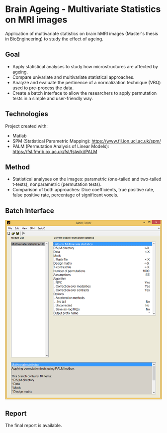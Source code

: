 # Brain Ageing - Multivariate Statistics on MRI images
Application of multivariate statistics on brain hMRI images (Master's thesis in BioEngineering) to study the effect of ageing.

## Goal
* Apply statistical analyses to study how microstructures are affected by ageing. 
* Compare univariate and multivariate statistical approaches.
* Analyze and evaluate the pertinence of a normalization technique (VBQ) used to pre-process the data.
* Create a batch interface to allow the researchers to apply permutation tests in a simple and user-friendly way.

## Technologies
Project created with:
* Matlab
* SPM (Statistical Parametric Mapping): https://www.fil.ion.ucl.ac.uk/spm/
* PALM (Permutation Analysis of Linear Models): https://fsl.fmrib.ox.ac.uk/fsl/fslwiki/PALM

## Method
* Statistical analyses on the images: parametric (one-tailed and two-tailed t-tests), nonparametric (permutation tests).
* Comparison of both approaches: Dice coefficients, true positive rate, false positive rate, percentage of significant voxels.

## Batch Interface
![alt text](https://github.com/gsalvoni/multivariatestatistics_MRIimages/blob/master/Batch/batch_intfc.png?raw=true)

## Report
The final report is available.
